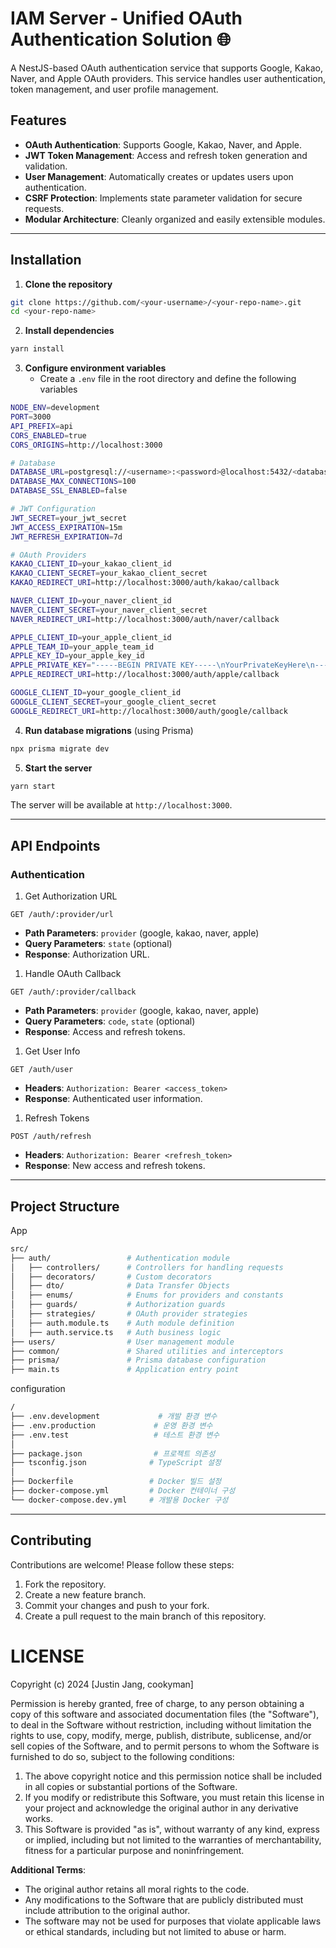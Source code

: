 # IAM Server - Unified OAuth Authentication Solution 🌐

A NestJS-based OAuth authentication service that supports Google, Kakao, Naver, and Apple OAuth providers. This service handles user authentication, token management, and user profile management.

## Features
- **OAuth Authentication**: Supports Google, Kakao, Naver, and Apple.
- **JWT Token Management**: Access and refresh token generation and validation.
- **User Management**: Automatically creates or updates users upon authentication.
- **CSRF Protection**: Implements state parameter validation for secure requests.
- **Modular Architecture**: Cleanly organized and easily extensible modules.

---
## Installation
1. **Clone the repository**
```bash
git clone https://github.com/<your-username>/<your-repo-name>.git
cd <your-repo-name>
```

2. **Install dependencies**
```bash
yarn install
```

3. **Configure environment variables**
    - Create a `.env` file in the root directory and define the following variables
```bash
NODE_ENV=development
PORT=3000
API_PREFIX=api
CORS_ENABLED=true
CORS_ORIGINS=http://localhost:3000

# Database
DATABASE_URL=postgresql://<username>:<password>@localhost:5432/<database_name>
DATABASE_MAX_CONNECTIONS=100
DATABASE_SSL_ENABLED=false

# JWT Configuration
JWT_SECRET=your_jwt_secret
JWT_ACCESS_EXPIRATION=15m
JWT_REFRESH_EXPIRATION=7d

# OAuth Providers
KAKAO_CLIENT_ID=your_kakao_client_id
KAKAO_CLIENT_SECRET=your_kakao_client_secret
KAKAO_REDIRECT_URI=http://localhost:3000/auth/kakao/callback

NAVER_CLIENT_ID=your_naver_client_id
NAVER_CLIENT_SECRET=your_naver_client_secret
NAVER_REDIRECT_URI=http://localhost:3000/auth/naver/callback

APPLE_CLIENT_ID=your_apple_client_id
APPLE_TEAM_ID=your_apple_team_id
APPLE_KEY_ID=your_apple_key_id
APPLE_PRIVATE_KEY="-----BEGIN PRIVATE KEY-----\nYourPrivateKeyHere\n-----END PRIVATE KEY-----"
APPLE_REDIRECT_URI=http://localhost:3000/auth/apple/callback

GOOGLE_CLIENT_ID=your_google_client_id
GOOGLE_CLIENT_SECRET=your_google_client_secret
GOOGLE_REDIRECT_URI=http://localhost:3000/auth/google/callback
```

4. **Run database migrations** (using Prisma)
```bash
npx prisma migrate dev
```

5. **Start the server**
```bash
yarn start
```

The server will be available at `http://localhost:3000`.

---
## API Endpoints

### **Authentication**
1. Get Authorization URL
```http
GET /auth/:provider/url
```
- **Path Parameters**: `provider` (google, kakao, naver, apple)
- **Query Parameters**: `state` (optional)
- **Response**: Authorization URL.

1. Handle OAuth Callback
```http
GET /auth/:provider/callback
```
- **Path Parameters**: `provider` (google, kakao, naver, apple)
- **Query Parameters**: `code`, `state` (optional)
- **Response**: Access and refresh tokens.

1. Get User Info
```http
GET /auth/user
```
- **Headers**: `Authorization: Bearer <access_token>`
- **Response**: Authenticated user information.

1. Refresh Tokens
```http
POST /auth/refresh
```
-  **Headers**: `Authorization: Bearer <refresh_token>`
- **Response**: New access and refresh tokens.

---
## Project Structure
App
```bash
src/
├── auth/                 # Authentication module
│   ├── controllers/      # Controllers for handling requests
│   ├── decorators/       # Custom decorators
│   ├── dto/              # Data Transfer Objects
│   ├── enums/            # Enums for providers and constants
│   ├── guards/           # Authorization guards
│   ├── strategies/       # OAuth provider strategies
│   ├── auth.module.ts    # Auth module definition
│   ├── auth.service.ts   # Auth business logic
├── users/                # User management module
├── common/               # Shared utilities and interceptors
├── prisma/               # Prisma database configuration
├── main.ts               # Application entry point
```

configuration
```bash
/
├── .env.development             # 개발 환경 변수
├── .env.production             # 운영 환경 변수
├── .env.test                   # 테스트 환경 변수
│
├── package.json                # 프로젝트 의존성
├── tsconfig.json              # TypeScript 설정
│
├── Dockerfile                 # Docker 빌드 설정
├── docker-compose.yml         # Docker 컨테이너 구성
└── docker-compose.dev.yml     # 개발용 Docker 구성
```

--- 
## Contributing

Contributions are welcome! Please follow these steps:

1. Fork the repository.
2. Create a new feature branch.
3. Commit your changes and push to your fork.
4. Create a pull request to the main branch of this repository.

# LICENSE

Copyright (c) 2024 [Justin Jang, cookyman]

Permission is hereby granted, free of charge, to any person obtaining a copy of this software and associated documentation files (the "Software"), to deal in the Software without restriction, including without limitation the rights to use, copy, modify, merge, publish, distribute, sublicense, and/or sell copies of the Software, and to permit persons to whom the Software is furnished to do so, subject to the following conditions:

1. The above copyright notice and this permission notice shall be included in all copies or substantial portions of the Software.
2. If you modify or redistribute this Software, you must retain this license in your project and acknowledge the original author in any derivative works.
3. This Software is provided "as is", without warranty of any kind, express or implied, including but not limited to the warranties of merchantability, fitness for a particular purpose and noninfringement.

**Additional Terms**:

- The original author retains all moral rights to the code.
- Any modifications to the Software that are publicly distributed must include attribution to the original author.
- The software may not be used for purposes that violate applicable laws or ethical standards, including but not limited to abuse or harm.
